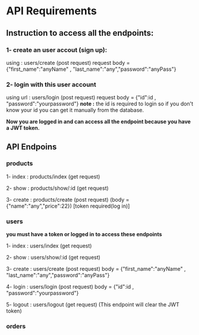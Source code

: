 # API Requirements
## Instruction to access all the endpoints:
### 1- create an user accout (sign up):
using : users/create (post request)
request body = {"first_name":"anyName" , "last_name":"any","password":"anyPass"}
### 2- login with this user account
using url : users/login (post request)
request body = {"id":id , "password":"yourpassword"}
**note :** the id is required to login so if you don't know your id you can get it manually from the database.

**Now you are logged in and can access all the endpoint because you have a JWT token.**
## API Endpoins

### products
1- index : products/index (get request)

2- show : products/show/:id (get request)

3- create : products/create (post request) (body = {"name":"any","price":22}) [token required(log in)]



### users
**you must have a token or logged in to access these endpoints**

1- index : users/index (get request)

2- show : users/show/:id (get request)

3- create : users/create (post request) body = {"first_name":"anyName" , "last_name":"any","password":"anyPass"}

4- login : users/login (post request) body = {"id":id , "password":"yourpassword"}

5- logout : users/logout (get request) (This endpoint will clear the JWT token)

### orders
